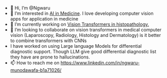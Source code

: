 - 👋 Hi, I’m @Ngwaru
- 👀 I’m interested in <a href="https://github.com/Ngwaru/CXR">AI in Medicine</a>. I love developing computer vision apps for application in medicine
- 🌱 I’m currently working on <a href="https://github.com/Ngwaru/histology_vision_transformer"> Vision Transformers in histopathology.</a> 
- 💞️ I’m looking to collaborate on vision transformers in medical computer vision (Laparoscopy, Radiology, Histology and Dermatology) is it better to combine transformers with CNNs
- I have worked on using Large language Models for differential diagnostic support. Though LLM give good differential diagnostic list they have are prone to hallucinations. 
- 📫 How to reach me on https://www.linkedin.com/in/ngwaru-munodawafa-b1a71026/


<!---
Ngwaru/Ngwaru is a ✨ special ✨ repository because its `README.md` (this file) appears on your GitHub profile.
You can click the Preview link to take a look at your changes.
--->
